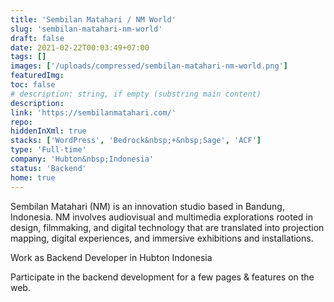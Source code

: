 ```yaml
---
title: 'Sembilan Matahari / NM World'
slug: 'sembilan-matahari-nm-world'
draft: false
date: 2021-02-22T00:03:49+07:00
tags: []
images: ['/uploads/compressed/sembilan-matahari-nm-world.png']
featuredImg:
toc: false
# description: string, if empty (substring main content)
description:
link: 'https://sembilanmatahari.com/'
repo:
hiddenInXml: true
stacks: ['WordPress', 'Bedrock&nbsp;+&nbsp;Sage', 'ACF']
type: 'Full-time'
company: 'Hubton&nbsp;Indonesia'
status: 'Backend'
home: true
---
```


Sembilan Matahari (NM) is an innovation studio based in Bandung, Indonesia. NM involves audiovisual and multimedia explorations rooted in design, filmmaking, and digital technology that are translated into projection mapping, digital experiences, and immersive exhibitions and installations.

Work as Backend Developer in Hubton Indonesia

Participate in the backend development for a few pages & features on the web.
